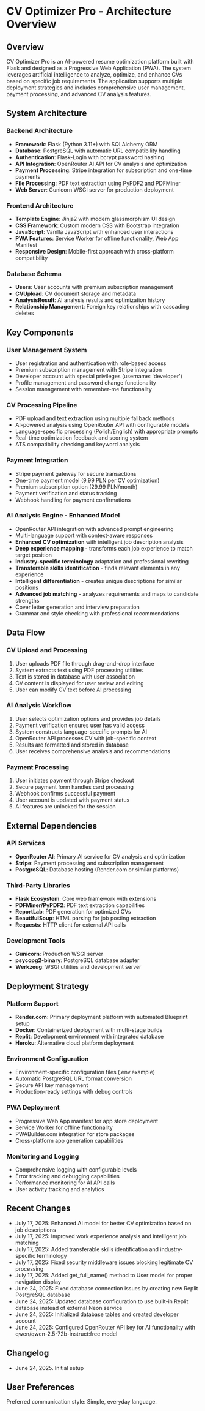 # CV Optimizer Pro - Architecture Overview

## Overview

CV Optimizer Pro is an AI-powered resume optimization platform built with Flask and designed as a Progressive Web Application (PWA). The system leverages artificial intelligence to analyze, optimize, and enhance CVs based on specific job requirements. The application supports multiple deployment strategies and includes comprehensive user management, payment processing, and advanced CV analysis features.

## System Architecture

### Backend Architecture
- **Framework**: Flask (Python 3.11+) with SQLAlchemy ORM
- **Database**: PostgreSQL with automatic URL compatibility handling
- **Authentication**: Flask-Login with bcrypt password hashing
- **API Integration**: OpenRouter AI API for CV analysis and optimization
- **Payment Processing**: Stripe integration for subscription and one-time payments
- **File Processing**: PDF text extraction using PyPDF2 and PDFMiner
- **Web Server**: Gunicorn WSGI server for production deployment

### Frontend Architecture
- **Template Engine**: Jinja2 with modern glassmorphism UI design
- **CSS Framework**: Custom modern CSS with Bootstrap integration
- **JavaScript**: Vanilla JavaScript with enhanced user interactions
- **PWA Features**: Service Worker for offline functionality, Web App Manifest
- **Responsive Design**: Mobile-first approach with cross-platform compatibility

### Database Schema
- **Users**: User accounts with premium subscription management
- **CVUpload**: CV document storage and metadata
- **AnalysisResult**: AI analysis results and optimization history
- **Relationship Management**: Foreign key relationships with cascading deletes

## Key Components

### User Management System
- User registration and authentication with role-based access
- Premium subscription management with Stripe integration
- Developer account with special privileges (username: 'developer')
- Profile management and password change functionality
- Session management with remember-me functionality

### CV Processing Pipeline
- PDF upload and text extraction using multiple fallback methods
- AI-powered analysis using OpenRouter API with configurable models
- Language-specific processing (Polish/English) with appropriate prompts
- Real-time optimization feedback and scoring system
- ATS compatibility checking and keyword analysis

### Payment Integration
- Stripe payment gateway for secure transactions
- One-time payment model (9.99 PLN per CV optimization)
- Premium subscription option (29.99 PLN/month)
- Payment verification and status tracking
- Webhook handling for payment confirmations

### AI Analysis Engine - Enhanced Model
- OpenRouter API integration with advanced prompt engineering
- Multi-language support with context-aware responses
- **Enhanced CV optimization** with intelligent job description analysis
- **Deep experience mapping** - transforms each job experience to match target position
- **Industry-specific terminology** adaptation and professional rewriting
- **Transferable skills identification** - finds relevant elements in any experience
- **Intelligent differentiation** - creates unique descriptions for similar positions
- **Advanced job matching** - analyzes requirements and maps to candidate strengths
- Cover letter generation and interview preparation
- Grammar and style checking with professional recommendations

## Data Flow

### CV Upload and Processing
1. User uploads PDF file through drag-and-drop interface
2. System extracts text using PDF processing utilities
3. Text is stored in database with user association
4. CV content is displayed for user review and editing
5. User can modify CV text before AI processing

### AI Analysis Workflow
1. User selects optimization options and provides job details
2. Payment verification ensures user has valid access
3. System constructs language-specific prompts for AI
4. OpenRouter API processes CV with job-specific context
5. Results are formatted and stored in database
6. User receives comprehensive analysis and recommendations

### Payment Processing
1. User initiates payment through Stripe checkout
2. Secure payment form handles card processing
3. Webhook confirms successful payment
4. User account is updated with payment status
5. AI features are unlocked for the session

## External Dependencies

### API Services
- **OpenRouter AI**: Primary AI service for CV analysis and optimization
- **Stripe**: Payment processing and subscription management
- **PostgreSQL**: Database hosting (Render.com or similar platforms)

### Third-Party Libraries
- **Flask Ecosystem**: Core web framework with extensions
- **PDFMiner/PyPDF2**: PDF text extraction capabilities
- **ReportLab**: PDF generation for optimized CVs
- **BeautifulSoup**: HTML parsing for job posting extraction
- **Requests**: HTTP client for external API calls

### Development Tools
- **Gunicorn**: Production WSGI server
- **psycopg2-binary**: PostgreSQL database adapter
- **Werkzeug**: WSGI utilities and development server

## Deployment Strategy

### Platform Support
- **Render.com**: Primary deployment platform with automated Blueprint setup
- **Docker**: Containerized deployment with multi-stage builds
- **Replit**: Development environment with integrated database
- **Heroku**: Alternative cloud platform deployment

### Environment Configuration
- Environment-specific configuration files (.env.example)
- Automatic PostgreSQL URL format conversion
- Secure API key management
- Production-ready settings with debug controls

### PWA Deployment
- Progressive Web App manifest for app store deployment
- Service Worker for offline functionality
- PWABuilder.com integration for store packages
- Cross-platform app generation capabilities

### Monitoring and Logging
- Comprehensive logging with configurable levels
- Error tracking and debugging capabilities
- Performance monitoring for AI API calls
- User activity tracking and analytics

## Recent Changes
- July 17, 2025: Enhanced AI model for better CV optimization based on job descriptions
- July 17, 2025: Improved work experience analysis and intelligent job matching
- July 17, 2025: Added transferable skills identification and industry-specific terminology
- July 17, 2025: Fixed security middleware issues blocking legitimate CV processing
- July 17, 2025: Added get_full_name() method to User model for proper navigation display
- June 24, 2025: Fixed database connection issues by creating new Replit PostgreSQL database
- June 24, 2025: Updated database configuration to use built-in Replit database instead of external Neon service
- June 24, 2025: Initialized database tables and created developer account
- June 24, 2025: Configured OpenRouter API key for AI functionality with qwen/qwen-2.5-72b-instruct:free model

## Changelog
- June 24, 2025. Initial setup

## User Preferences

Preferred communication style: Simple, everyday language.